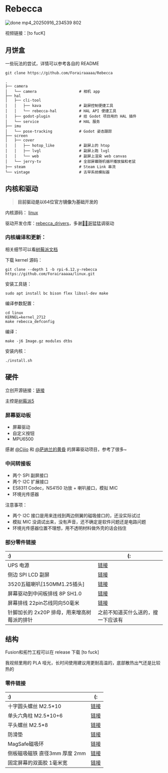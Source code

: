 # Rebecca

![done mp4_20250916_234539 802](https://github.com/user-attachments/assets/22227d79-40d6-4819-8e60-59795eafba4e)

视频链接：[to fucK]

## 月饼盒

一些玩法的尝试，详情可以参考各自的 README

```shell
git clone https://github.com/Forairaaaaa/Rebecca
```

```shell
.
├── camera
│   └── camera                   # 相机 app
├── hal
│   ├── cli-tool
│   │   ├── kava                 # 副屏控制便捷工具
│   │   └── rebecca-hal          # HAL API 便捷工具
│   ├── godot-plugin             # 给 Godot 项目用的 HAL 插件
│   └── service                  # HAL 服务
├── imu
│   └── pose-tracking            # Godot 姿态跟踪
├── screen
│   ├── cover
│   │   ├── hotop_like           # 副屏上的 htop
│   │   ├── lvgl                 # 副屏上跑 lvgl
│   │   └── web                  # 副屏上渲染 web canvas
│   └── jerry-tv                 # 全部屏幕随机循环播放猫和老鼠
├── steam                        # Steam Link 串流
└── vintage                      # 古早系统模拟器
```

## 内核和驱动

> **目前驱动是以64位官方镜像为基础开发的**

内核源码： [linux](https://github.com/Forairaaaaa/linux/tree/rpi-6.12.y-r)

驱动开发仓库：[rebecca_drivers](https://github.com/Forairaaaaa/rebecca_drivers)，多谢[🧊🍅哥](https://github.com/IcingTomato)猛猛调驱动

### 内核编译和更新：

相关细节可以看[树莓派文档](https://www.raspberrypi.com/documentation/computers/linux_kernel.html#kernel)

下载 kernel 源码：

```shell
git clone --depth 1 -b rpi-6.12.y-rebecca https://github.com/Forairaaaaa/linux.git
```

安装工具链：

```shell
sudo apt install bc bison flex libssl-dev make
```

编译参数配置：

```shell
cd linux
KERNEL=kernel_2712
make rebecca_defconfig
```

编译：

```shell
make -j6 Image.gz modules dtbs
```

安装内核：

```shell
./install.sh
```

## 硬件

立创开源链接：[链接](https://oshwhub.com/eedadada/rebecca)

主控是[树莓派5](https://www.raspberrypi.com/products/raspberry-pi-5/)

### 屏幕驱动板

- 屏幕驱动
- 自定义按钮
- MPU6500

感谢 [@Cjiio](https://oshwhub.com/ccrs/g1392fh101gg-003-qu-dong-ban) 和 [@萨纳兰的黄昏](https://oshwhub.com/planevina/tai-shan-pai-amoled-ping-zhuan-jie-ban) 的屏幕驱动项目，参考了很多~

### 中间转接板

- 两个 SPI 副屏接口
- 两个 I2C 扩展接口
- ES8311 Codec，NS4150 功放 + 喇叭接口，模拟 MIC
- 环境光传感器

注意事项：

- 两个 I2C 接口是用来连线到两边侧翼的磁吸接口的，还没实际试过
- 模拟 MIC 没调试出来，没有声音，还不确定是软件问题还是电路问题
- 环境光传感器位置不理想，用不透明材料做外壳的话会挡住

### 部分零件链接

| :)                                          | (:                                                           |
| :------------------------------------------ | ------------------------------------------------------------ |
| UPS 电源                                    | [链接](https://item.taobao.com/item.htm?_u=g2bdtj0fe87e&id=782837596364&spm=a1z09.2.0.0.ddaa2e8d5YZtxH&sku_properties=1627207%3A9104969) |
| 侧边 SPI LCD 副屏                           | [链接](https://item.taobao.com/item.htm?_u=g2bdtj0f4c60&id=636002776097&spm=a1z09.2.0.0.ddaa2e8d5YZtxH) |
| 3520五磁喇叭[150MM1.25插头]                 | [链接](https://item.taobao.com/item.htm?_u=g2bdtj0f32dd&id=863554404251&spm=a1z09.2.0.0.ddaa2e8d5YZtxH) |
| 屏幕驱动到中间板排线 8P SH1.0               | [链接](https://item.taobao.com/item.htm?spm=a1z09.2.0.0.ddaa2e8d5YZtxH&id=745193272628&_u=g2bdtj0f2817) |
| 屏幕排线 22pin芯线同向50毫米                | [链接](https://item.taobao.com/item.htm?_u=g2bdtj0f8ed0&id=702853160953&spm=a1z09.2.0.0.ddaa2e8d5YZtxH) |
| 针脚加长的 2x20P 排母，用来增高树莓派的排针 | 之前不知道买什么送的，搜一下应该有                           |

## 结构

Fusion和拓竹工程可以在 release 下载 [to fuck]

我视频里用的 PLA 哑光，长时间使用建议用更耐高温的，底部散热出气还是比较热的

### 零件链接

| :)                            | (:                                                           |
| :---------------------------- | ------------------------------------------------------------ |
| 十字圆头螺丝 M2.5*10          | [链接](https://detail.tmall.com/item.htm?_u=g2bdtj0ff887&id=16908083014&spm=a1z09.2.0.0.ddaa2e8d5YZtxH) |
| 单头六角柱 M2.5*10+6          | [链接](https://detail.tmall.com/item.htm?id=625159170166&spm=a1z09.2.0.0.ddaa2e8d5YZtxH&_u=g2bdtj0f8690) |
| 平头螺丝 M2.5*8               | [链接](https://detail.tmall.com/item.htm?_u=g2bdtj0fa5c4&id=19815788248&spm=a1z09.2.0.0.ddaa2e8d5YZtxH) |
| 防滑垫                        | [链接](https://item.taobao.com/item.htm?spm=a1z09.2.0.0.ddaa2e8d5YZtxH&id=633230700359&_u=g2bdtj0f8b00) |
| MagSafe磁吸环                 | [链接](https://detail.tmall.com/item.htm?_u=g2bdtj0f9b42&id=681312383366&spm=a1z09.2.0.0.ddaa2e8d5YZtxH) |
| 侧板磁吸磁铁 直径3mm 厚度 2mm | [链接](https://item.taobao.com/item.htm?spm=a1z09.2.0.0.ddaa2e8d5YZtxH&id=710543909089&_u=g2bdtj0fe1c5) |
| 固定屏幕的双面胶 1毫米宽      | [链接](https://detail.tmall.com/item.htm?id=653868724810&spm=a1z09.2.0.0.ddaa2e8d5YZtxH&_u=g2bdtj0fb094) |





